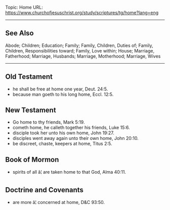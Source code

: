 Topic: Home
URL: https://www.churchofjesuschrist.org/study/scriptures/tg/home?lang=eng

---

## See Also

Abode; Children; Education; Family; Family, Children, Duties of; Family, Children, Responsibilities toward; Family, Love within; House; Marriage, Fatherhood; Marriage, Husbands; Marriage, Motherhood; Marriage, Wives

---

## Old Testament

- he shall be free at home one year, Deut. 24:5.
- because man goeth to his long home, Eccl. 12:5.

## New Testament

- Go home to thy friends, Mark 5:19.
- cometh home, he calleth together his friends, Luke 15:6.
- disciple took her unto his own home, John 19:27.
- disciples went away again unto their own home, John 20:10.
- be discreet, chaste, keepers at home, Titus 2:5.

## Book of Mormon

- spirits of all â¦ are taken home to that God, Alma 40:11.

## Doctrine and Covenants

- are more â¦ concerned at home, D&C 93:50.

